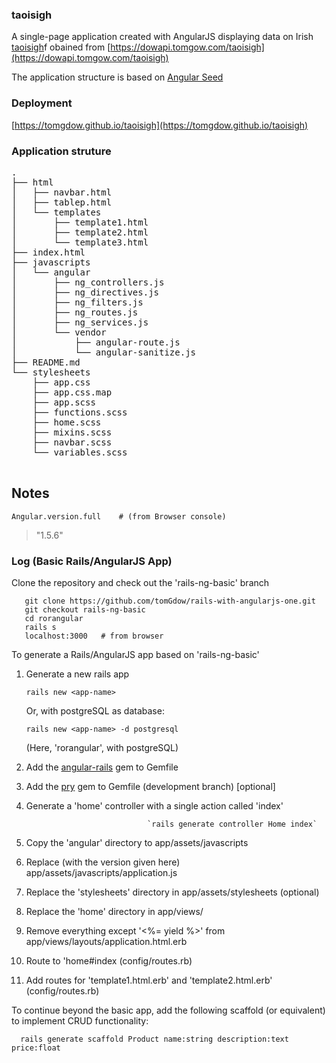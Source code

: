 
### taoisigh

A single-page application created with AngularJS displaying data on Irish [taoisigh](https://en.wikipedia.org/wiki/Taoiseach)f obained from [https://dowapi.tomgow.com/taoisigh](https://dowapi.tomgow.com/taoisigh)

The application structure is based on [Angular Seed](https://github.com/angular/angular-seed)

### Deployment

[https://tomgdow.github.io/taoisigh](https://tomgdow.github.io/taoisigh)

### Application struture 

<pre>
.
├── html
│   ├── navbar.html
│   ├── tablep.html
│   └── templates
│       ├── template1.html
│       ├── template2.html
│       └── template3.html
├── index.html
├── javascripts
│   └── angular
│       ├── ng_controllers.js
│       ├── ng_directives.js
│       ├── ng_filters.js
│       ├── ng_routes.js
│       ├── ng_services.js
│       └── vendor
│           ├── angular-route.js
│           └── angular-sanitize.js
├── README.md
└── stylesheets
    ├── app.css
    ├── app.css.map
    ├── app.scss
    ├── functions.scss
    ├── home.scss
    ├── mixins.scss
    ├── navbar.scss
    └── variables.scss

</pre>
## Notes

    Angular.version.full    # (from Browser console)

> "1.5.6"

### Log (Basic Rails/AngularJS App)

  Clone the repository and check out the 'rails-ng-basic' branch

       git clone https://github.com/tomGdow/rails-with-angularjs-one.git
       git checkout rails-ng-basic
       cd rorangular
       rails s
       localhost:3000   # from browser

  To generate a Rails/AngularJS app based on 'rails-ng-basic' 

1.    Generate a new rails app 

      `rails new <app-name>`

      Or, with postgreSQL as database:

      `rails new <app-name> -d postgresql` 

      (Here, 'rorangular', with postgreSQL) 

2.    Add the [angular-rails](https://rubygems.org/gems/angularjs-rails/) gem to Gemfile
3.    Add the [pry](https://github.com/rweng/pry-rails) gem to Gemfile (development branch) [optional]
4.    Generate a 'home' controller with a single action called 'index'

                                     `rails generate controller Home index`

5.    Copy the 'angular' directory to app/assets/javascripts
6.    Replace (with the version given here) app/assets/javascripts/application.js
7.    Replace the 'stylesheets' directory in app/assets/stylesheets (optional)
8.    Replace the 'home' directory in app/views/
9.    Remove everything except '<%= yield %>' from app/views/layouts/application.html.erb
10.    Route to 'home#index (config/routes.rb)

11.    Add routes for 'template1.html.erb' and 'template2.html.erb' (config/routes.rb)

 To continue beyond the basic app, add the following scaffold (or equivalent)
      to implement CRUD functionality: 

      rails generate scaffold Product name:string description:text price:float



